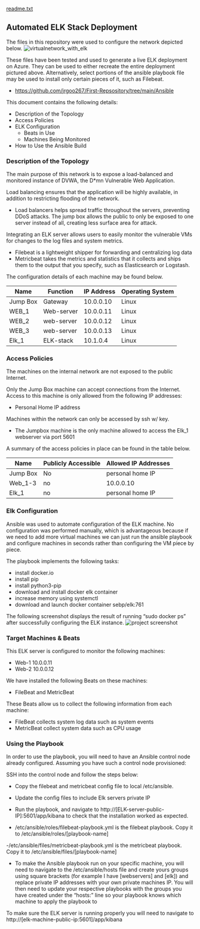[readme.txt](https://github.com/jrgoo267/First-Repsository/files/7139934/readme.txt)
## Automated ELK Stack Deployment

The files in this repository were used to configure the network depicted below.
![virtualnetwork_with_elk](https://user-images.githubusercontent.com/82115478/132802065-cb38b4e1-3656-45c2-b500-683568c69aba.png)



These files have been tested and used to generate a live ELK deployment on Azure. They can be used to either recreate the entire deployment pictured above. Alternatively, select portions of the ansible playbook file may be used to install only certain pieces of it, such as Filebeat.

  - https://github.com/jrgoo267/First-Repsository/tree/main/Ansible

This document contains the following details:
- Description of the Topology
- Access Policies
- ELK Configuration
  - Beats in Use
  - Machines Being Monitored
- How to Use the Ansible Build


### Description of the Topology

The main purpose of this network is to expose a load-balanced and monitored instance of DVWA, the D*mn Vulnerable Web Application.

Load balancing ensures that the application will be highly available, in addition to restricting flooding of the network.
- Load balancers helps spread traffic throughout the servers, preventing DDoS attacks. The jump box allows the public to only be exposed to one server instead of all, creating less surface area for attack.

Integrating an ELK server allows users to easily monitor the vulnerable VMs for changes to the log files and system metrics.
- Filebeat is a lightweight shipper for forwarding and centralizing log data
- Metricbeat takes the metrics and statistics that it collects and ships them to the output that you specify, such as Elasticsearch or Logstash.

The configuration details of each machine may be found below.


| Name     | Function   | IP Address | Operating System |
|----------|----------- |------------|------------------|
| Jump Box | Gateway    | 10.0.0.10  | Linux            |
| WEB_1    | Web-server | 10.0.0.11  | Linux            |
| WEB_2    | web-server | 10.0.0.12  | Linux            |
| WEB_3    | web-server | 10.0.0.13  | Linux            |
| Elk_1    | ELK-stack  | 10.1.0.4   | Linux            |

### Access Policies

The machines on the internal network are not exposed to the public Internet. 

Only the Jump Box machine can accept connections from the Internet. Access to this machine is only allowed from the following IP addresses:
- Personal Home IP address

Machines within the network can only be accessed by ssh w/ key.
- The Jumpbox machine is the only machine allowed to access the Elk_1 webserver via port 5601

A summary of the access policies in place can be found in the table below.

| Name     | Publicly Accessible | Allowed IP Addresses |
|----------|---------------------|----------------------|
| Jump Box | No                  | personal home IP     |
| Web_1-3  | no                  | 10.0.0.10            |
| Elk_1    | no                  | personal home IP     |


### Elk Configuration

Ansible was used to automate configuration of the ELK machine. No configuration was performed manually, which is advantageous because if we need to add more virtual machines we can just run the ansible playbook and configure machines in seconds rather than configuring the VM piece by piece.

The playbook implements the following tasks:
- install docker.io
- install pip
- install python3-pip
- download and install docker elk container
- increase memory using systemctl
- download and launch docker container sebp/elk:761

The following screenshot displays the result of running “sudo docker ps” after successfully configuring the ELK instance.
 ![project screenshot](https://user-images.githubusercontent.com/82115478/132800707-9b73e340-c36c-4435-b335-2bc2ec9f8084.PNG)



### Target Machines & Beats
This ELK server is configured to monitor the following machines:
- Web-1 10.0.0.11
- Web-2 10.0.0.12

We have installed the following Beats on these machines:
- FileBeat and MetricBeat

These Beats allow us to collect the following information from each machine:
- FileBeat collects system log data such as system events
- MetricBeat collect system data such as CPU usage  

### Using the Playbook
In order to use the playbook, you will need to have an Ansible control node already configured. Assuming you have such a control node provisioned: 

SSH into the control node and follow the steps below:
- Copy the filebeat and metricbeat config file to local /etc/ansible.
- Update the config files to include Elk servers private IP
- Run the playbook, and navigate to http://[ELK-server-public-IP]:5601/app/kibana to check that the installation worked as expected.

- /etc/ansible/roles/filebeat-playbook.yml is the filebeat playbook. Copy it to /etc/ansible/roles/[playbook-name]

-/etc/ansible/files/metricbeat-playbook.yml is the metricbeat playbook. Copy it to /etc/ansible/files/[playbook-name]

- To make the Ansible playbook run on your specific machine, you will need to navigate to the /etc/ansible/hosts file and create yours groups using square brackets (for example I have [webservers] and [elk]) and replace private IP addresses with your own private machines IP. You will then need to update your respective playbooks with the groups you have created under the “hosts:” line so your playbook knows which machine to apply the playbook to

To make sure the ELK server is running properly you will need to navigate to http://[elk-machine-public-ip:5601]/app/kibana
